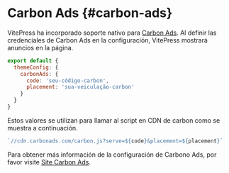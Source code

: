 # Carbon Ads {#carbon-ads}

VitePress ha incorporado soporte nativo para [Carbon Ads](https://www.carbonads.net/). Al definir las credenciales de Carbon Ads en la configuración, VitePress mostrará anuncios en la página.

```js
export default {
  themeConfig: {
    carbonAds: {
      code: 'seu-código-carbon',
      placement: 'sua-veiculação-carbon'
    }
  }
}
```

Estos valores se utilizan para llamar al script en CDN de carbon como se muestra a continuación.

```js
`//cdn.carbonads.com/carbon.js?serve=${code}&placement=${placement}`
```

Para obtener más información de la configuración de Carbono Ads, por favor visite [Site Carbon Ads](https://www.carbonads.net/).
